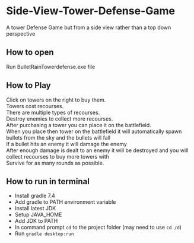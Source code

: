 # Side-View-Tower-Defense-Game
A tower Defense Game but from a side view rather than a top down perspective

## How to open
Run BulletRainTowerdefense.exe file

## How to Play
Click on towers on the right to buy them. <br>
Towers cost recourses. <br>
There are multiple types of recourses. <br>
Destroy enemies to collect more recourses. <br>
After purchasing a tower you can place it on the battlefield. <br>
When you place then tower on the battlefield it will automatically spawn bullets from the sky and the bullets will fall <br>
If a bullet hits an enemy it will damage the enemy <br>
After enough damage is dealt to an enemy it will be destroyed and you will collect recourses to buy more towers with <br>
Survive for as many rounds as possible. <br>


## How to run in terminal
 - Install gradle 7.4
 - Add gradle to PATH environment variable
 - Install latest JDK
 - Setup JAVA_HOME
 - Add JDK to PATH
 - In command prompt `cd` to the project folder (may need to use `cd /d`)
 - Run `gradle desktop:run`

